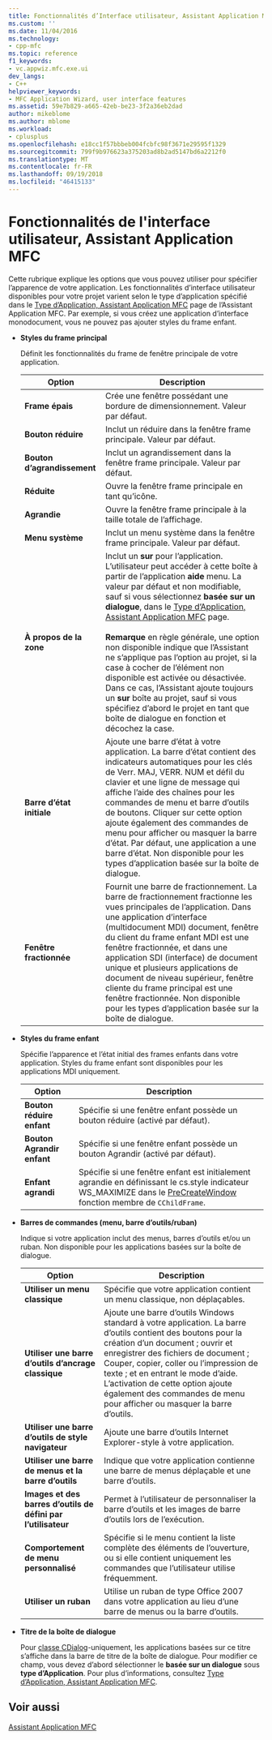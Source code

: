 ```yaml
---
title: Fonctionnalités d’Interface utilisateur, Assistant Application MFC | Microsoft Docs
ms.custom: ''
ms.date: 11/04/2016
ms.technology:
- cpp-mfc
ms.topic: reference
f1_keywords:
- vc.appwiz.mfc.exe.ui
dev_langs:
- C++
helpviewer_keywords:
- MFC Application Wizard, user interface features
ms.assetid: 59e7b829-a665-42eb-be23-3f2a36eb2dad
author: mikeblome
ms.author: mblome
ms.workload:
- cplusplus
ms.openlocfilehash: e18cc1f57bbbeb004fcbfc98f3671e29595f1329
ms.sourcegitcommit: 799f9b976623a375203ad8b2ad5147bd6a2212f0
ms.translationtype: MT
ms.contentlocale: fr-FR
ms.lasthandoff: 09/19/2018
ms.locfileid: "46415133"
---
```

# <a name="user-interface-features-mfc-application-wizard"></a>Fonctionnalités de l'interface utilisateur, Assistant Application MFC

Cette rubrique explique les options que vous pouvez utiliser pour spécifier l’apparence de votre application. Les fonctionnalités d’interface utilisateur disponibles pour votre projet varient selon le type d’application spécifié dans le [Type d’Application, Assistant Application MFC](../../mfc/reference/application-type-mfc-application-wizard.md) page de l’Assistant Application MFC. Par exemple, si vous créez une application d’interface monodocument, vous ne pouvez pas ajouter styles du frame enfant.

- **Styles du frame principal**

   Définit les fonctionnalités du frame de fenêtre principale de votre application.

   |Option|Description|
   |------------|-----------------|
   |**Frame épais**|Crée une fenêtre possédant une bordure de dimensionnement. Valeur par défaut.|
   |**Bouton réduire**|Inclut un réduire dans la fenêtre frame principale. Valeur par défaut.|
   |**Bouton d’agrandissement**|Inclut un agrandissement dans la fenêtre frame principale. Valeur par défaut.|
   |**Réduite**|Ouvre la fenêtre frame principale en tant qu’icône.|
   |**Agrandie**|Ouvre la fenêtre frame principale à la taille totale de l’affichage.|
   |**Menu système**|Inclut un menu système dans la fenêtre frame principale. Valeur par défaut.|
   |**À propos de la zone**|Inclut un **sur** pour l’application. L’utilisateur peut accéder à cette boîte à partir de l’application **aide** menu. La valeur par défaut et non modifiable, sauf si vous sélectionnez **basée sur un dialogue**, dans le [Type d’Application, Assistant Application MFC](../../mfc/reference/application-type-mfc-application-wizard.md) page.<br /><br /> **Remarque** en règle générale, une option non disponible indique que l’Assistant ne s’applique pas l’option au projet, si la case à cocher de l’élément non disponible est activée ou désactivée. Dans ce cas, l’Assistant ajoute toujours un **sur** boîte au projet, sauf si vous spécifiez d’abord le projet en tant que boîte de dialogue en fonction et décochez la case.|
   |**Barre d’état initiale**|Ajoute une barre d’état à votre application. La barre d’état contient des indicateurs automatiques pour les clés de Verr. MAJ, VERR. NUM et défil du clavier et une ligne de message qui affiche l’aide des chaînes pour les commandes de menu et barre d’outils de boutons. Cliquer sur cette option ajoute également des commandes de menu pour afficher ou masquer la barre d’état. Par défaut, une application a une barre d’état. Non disponible pour les types d’application basée sur la boîte de dialogue.|
   |**Fenêtre fractionnée**|Fournit une barre de fractionnement. La barre de fractionnement fractionne les vues principales de l’application. Dans une application d’interface (multidocument MDI) document, fenêtre du client du frame enfant MDI est une fenêtre fractionnée, et dans une application SDI (interface) de document unique et plusieurs applications de document de niveau supérieur, fenêtre cliente du frame principal est une fenêtre fractionnée. Non disponible pour les types d’application basée sur la boîte de dialogue.|

- **Styles du frame enfant**

   Spécifie l’apparence et l’état initial des frames enfants dans votre application. Styles du frame enfant sont disponibles pour les applications MDI uniquement.

   |Option|Description|
   |------------|-----------------|
   |**Bouton réduire enfant**|Spécifie si une fenêtre enfant possède un bouton réduire (activé par défaut).|
   |**Bouton Agrandir enfant**|Spécifie si une fenêtre enfant possède un bouton Agrandir (activé par défaut).|
   |**Enfant agrandi**|Spécifie si une fenêtre enfant est initialement agrandie en définissant le cs.style indicateur WS_MAXIMIZE dans le [PreCreateWindow](../../mfc/reference/cwnd-class.md#precreatewindow) fonction membre de `CChildFrame`.|

- **Barres de commandes (menu, barre d’outils/ruban)**

   Indique si votre application inclut des menus, barres d’outils et/ou un ruban. Non disponible pour les applications basées sur la boîte de dialogue.

   |Option|Description|
   |------------|-----------------|
   |**Utiliser un menu classique**|Spécifie que votre application contient un menu classique, non déplaçables.|
   |**Utiliser une barre d’outils d’ancrage classique**|Ajoute une barre d’outils Windows standard à votre application. La barre d’outils contient des boutons pour la création d’un document ; ouvrir et enregistrer des fichiers de document ; Couper, copier, coller ou l’impression de texte ; et en entrant le mode d’aide. L’activation de cette option ajoute également des commandes de menu pour afficher ou masquer la barre d’outils.|
   |**Utiliser une barre d’outils de style navigateur**|Ajoute une barre d’outils Internet Explorer-style à votre application.|
   |**Utiliser une barre de menus et la barre d’outils**|Indique que votre application contienne une barre de menus déplaçable et une barre d’outils.|
   |**Images et des barres d’outils de défini par l’utilisateur**|Permet à l’utilisateur de personnaliser la barre d’outils et les images de barre d’outils lors de l’exécution.|
   |**Comportement de menu personnalisé**|Spécifie si le menu contient la liste complète des éléments de l’ouverture, ou si elle contient uniquement les commandes que l’utilisateur utilise fréquemment.|
   |**Utiliser un ruban**|Utilise un ruban de type Office 2007 dans votre application au lieu d’une barre de menus ou la barre d’outils.|

- **Titre de la boîte de dialogue**

   Pour [classe CDialog](../../mfc/reference/cdialog-class.md)-uniquement, les applications basées sur ce titre s’affiche dans la barre de titre de la boîte de dialogue. Pour modifier ce champ, vous devez d’abord sélectionner le **basée sur un dialogue** sous **type d’Application**. Pour plus d’informations, consultez [Type d’Application, Assistant Application MFC](../../mfc/reference/application-type-mfc-application-wizard.md).

## <a name="see-also"></a>Voir aussi

[Assistant Application MFC](../../mfc/reference/mfc-application-wizard.md)

